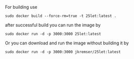 For building use
```
sudo docker build --force-rm=true -t 25let:latest .
```

after successful build you can run the image by
```
sudo docker run -d -p 3000:3000 25let:latest
```

Or you can download and run the image without building it by
```
sudo docker run -d -p 3000:3000 jkremser/25let:latest
```
